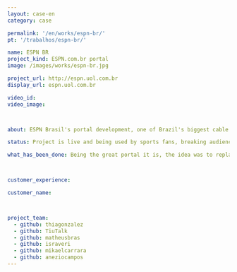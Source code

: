 ```yaml
---
layout: case-en
category: case

permalink: '/en/works/espn-br/'
pt: '/trabalhos/espn-br/'

name: ESPN BR
project_kind: ESPN.com.br portal
image: /images/works/espn-br.jpg

project_url: http://espn.uol.com.br
display_url: espn.uol.com.br

video_id:
video_image:



about: ESPN Brasil's portal development, one of Brazil's biggest cable television sports channel. With a responsive version, it solved several problems with this user group, as they couldn't access the portal from a mobile device.

status: Project is live and being used by sports fans, breaking audience records in the first months after launch.

what_has_been_done: Being the great portal it is, the idea was to replace pages one by one so the final users wouldn't feel the change. The portal, today, has 100% support for mobile devices.



customer_experience:

customer_name:



project_team:
  - github: thiagonzalez
  - github: TiuTalk
  - github: matheusbras
  - github: israveri
  - github: mikaelcarrara
  - github: aneziocampos
---
```

